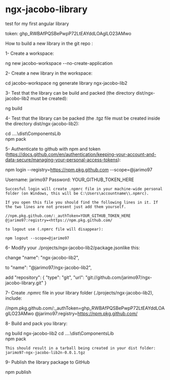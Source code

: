 # ngx-jacobo-library
test for my first angular library

token:
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



How to build a new library in the git repo :

1- Create a workspace:

ng new jacobo-workspace --no-create-application


2- Create a new library in the workspace:

cd jacobo-workspace
ng generate library ngx-jacobo-lib2


3- Test that the library can be build and packed (the directory dist/ngx-jacobo-lib2 must be created):

ng build


4- Test that the library can be packed (the .tgz file must be created inside the directory dist/ngx-jacobo-lib2):

cd ..\..\dist\ComponentsLib\
npm pack


5- Authenticate to github with npm and token (https://docs.github.com/en/authentication/keeping-your-account-and-data-secure/managing-your-personal-access-tokens):

npm login --registry=https://npm.pkg.github.com --scope=@jarimo97 

Username: jarimo97
Password: YOUR_GITHUB_TOKEN_HERE

    Succesful login will create .npmrc file in your machine-wide personal folder (on Windows, this will be C:\Users\accountname\\.npmrc).

    If you open this file you should find the following lines in it. If the two lines are not present just add them yourself.

    //npm.pkg.github.com/:_authToken=YOUR_GITHUB_TOKEN_HERE
    @jarimo97:registry=<https://npm.pkg.github.com/

    to logout use (.npmrc file will disappear):

    npm logout --scope=@jarimo97


6- Modify your ./projects/ngx-jacobo-lib2/package.jsonlike this:

change
      "name": "ngx-jacobo-lib2",

to
      "name": "@jarimo97/ngx-jacobo-lib2",

add 
    "repository": {
        "type": "git",
        "url": "git://github.com/jarimo97/ngx-jacobo-library.git"
    }


7- Create .npmrc file in your library folder (./projects/ngx-jacobo-lib2), include:

//npm.pkg.github.com/:_authToken=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
@jarimo97:registry=https://npm.pkg.github.com/


8- Build and pack you library:

ng build  ngx-jacobo-lib2
cd ..\..\dist\ComponentsLib\
npm pack

    This should result in a tarball being created in your dist folder: jarimo97-ngx-jacobo-lib2n-0.0.1.tgz


9- Publish the library package to GitHub

npm publish


